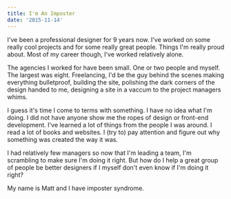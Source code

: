 ```yaml
---
title: I'm An Imposter
date: '2015-11-14'
---
```


I've been a professional designer for 9 years now. I've worked on some really cool projects and for some really great people. Things I'm really proud about. Most of my career though, I've worked relatively alone.

The agencies I worked for have been small. One or two people and myself. The largest was eight. Freelancing, I'd be the guy behind the scenes making everything bulletproof, building the site, polishing the dark corners of the design handed to me, designing a site in a vaccum to the project managers whims.

I guess it's time I come to terms with something. I have no idea what I'm doing. I did not have anyone show me the ropes of design or front-end development. I've learned a lot of things from the people I was around. I read a lot of books and websites. I (try to) pay attention and figure out why something was created the way it was.

I had relatively few managers so now that I'm leading a team, I'm scrambling to make sure I'm doing it right. But how do I help a great group of people be better designers if I myself don't even know if I'm doing it right?

My name is Matt and I have imposter syndrome.

